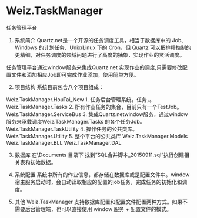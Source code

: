 # Weiz.TaskManager
任务管理平台
1.	系统简介
Quartz.net是一个开源的任务调度工具，相当于数据库中的 Job、Windows 的计划任务、Unix/Linux 下的 Cron，但 Quartz 可以把排程控制的更精细，对任务调度的领域问题进行了高度的抽象，实现作业的灵活调度。

任务管理平台通过window服务来集成Quartz.net 实现作业的调度,只需要修改配置文件和添加相应Job即可完成作业添加，使用简单方便。

2.	项目结构
系统目前包含八个项目组成：

Weiz.TaskManager.HouTai_New					1. 任务后台管理系统，任务，。
Weiz.TaskManager.Tasks						2. 所有作业任务的集合，目前只有一个TestJob。
Weiz.TaskManager.ServiceBus					3. 集成Quartz.netwindow服务，通过window服务来承载调度Weiz.TaskManager.Tasks 的各个任务Job。
Weiz.TaskManager.TaskUtility				4. 操作任务的公共类库。
Weiz.TaskManager.Utility					5. 整个平台的公共类库
Weiz.TaskManager.Models
Weiz.TaskManager.BLL
Weiz.TaskManager.DAL

3.  数据库
在\Documents 目录下 找到”SQL合并脚本_20150911.sql”执行创建相关表和初始数据。

4.	系统配置
系统中所有的作业信息，都存储在数据库或是配置文件中。window 宿主服务启动时，会自动读取相应的配置的job任务，完成任务的初始化和调度。

5.  其他
Weiz.TaskManager 支持数据库配置和配置文件配置两种方式。如果不需要后台管理端，也可以直接使用 window 服务 + 配置文件的模式。
 


